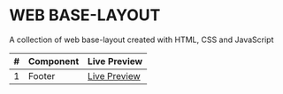 # WEB BASE-LAYOUT

A collection of web base-layout created with HTML, CSS and JavaScript

|  #  | Component       | Live Preview                                                                   |
| :-: | :-------------- | :----------------------------------------------------------------------------- |
|  1  | Footer       | [Live Preview](https://nashki.github.io/layout/footer)       |

